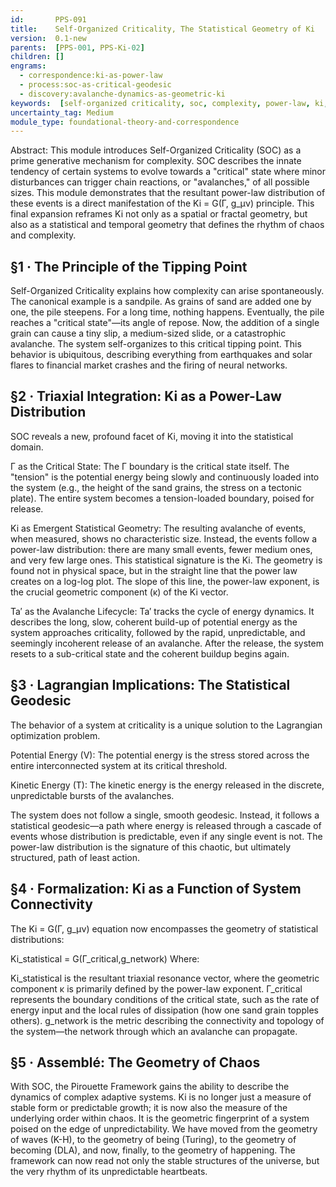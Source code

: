 ```yaml
---
id:       PPS-091
title:    Self-Organized Criticality, The Statistical Geometry of Ki
version:  0.1-new
parents:  [PPS-001, PPS-Ki-02]
children: []
engrams:
  - correspondence:ki-as-power-law
  - process:soc-as-critical-geodesic
  - discovery:avalanche-dynamics-as-geometric-ki
keywords:  [self-organized criticality, soc, complexity, power-law, ki, geometry, avalanche]
uncertainty_tag: Medium
module_type: foundational-theory-and-correspondence
---
```

Abstract: This module introduces Self-Organized Criticality (SOC) as a prime generative mechanism for complexity. SOC describes the innate tendency of certain systems to evolve towards a "critical" state where minor disturbances can trigger chain reactions, or "avalanches," of all possible sizes. This module demonstrates that the resultant power-law distribution of these events is a direct manifestation of the Ki = G(Γ, g_μν) principle. This final expansion reframes Ki not only as a spatial or fractal geometry, but also as a statistical and temporal geometry that defines the rhythm of chaos and complexity.

## §1 · The Principle of the Tipping Point
Self-Organized Criticality explains how complexity can arise spontaneously. The canonical example is a sandpile. As grains of sand are added one by one, the pile steepens. For a long time, nothing happens. Eventually, the pile reaches a "critical state"—its angle of repose. Now, the addition of a single grain can cause a tiny slip, a medium-sized slide, or a catastrophic avalanche. The system self-organizes to this critical tipping point. This behavior is ubiquitous, describing everything from earthquakes and solar flares to financial market crashes and the firing of neural networks.

## §2 · Triaxial Integration: Ki as a Power-Law Distribution
SOC reveals a new, profound facet of Ki, moving it into the statistical domain.

Γ as the Critical State: The Γ boundary is the critical state itself. The "tension" is the potential energy being slowly and continuously loaded into the system (e.g., the height of the sand grains, the stress on a tectonic plate). The entire system becomes a tension-loaded boundary, poised for release.

Ki as Emergent Statistical Geometry: The resulting avalanche of events, when measured, shows no characteristic size. Instead, the events follow a power-law distribution: there are many small events, fewer medium ones, and very few large ones. This statistical signature is the Ki. The geometry is found not in physical space, but in the straight line that the power law creates on a log-log plot. The slope of this line, the power-law exponent, is the crucial geometric component (κ) of the Ki vector.

Ta′ as the Avalanche Lifecycle: Ta′ tracks the cycle of energy dynamics. It describes the long, slow, coherent build-up of potential energy as the system approaches criticality, followed by the rapid, unpredictable, and seemingly incoherent release of an avalanche. After the release, the system resets to a sub-critical state and the coherent buildup begins again.

## §3 · Lagrangian Implications: The Statistical Geodesic
The behavior of a system at criticality is a unique solution to the Lagrangian optimization problem.

Potential Energy (V): The potential energy is the stress stored across the entire interconnected system at its critical threshold.

Kinetic Energy (T): The kinetic energy is the energy released in the discrete, unpredictable bursts of the avalanches.

The system does not follow a single, smooth geodesic. Instead, it follows a statistical geodesic—a path where energy is released through a cascade of events whose distribution is predictable, even if any single event is not. The power-law distribution is the signature of this chaotic, but ultimately structured, path of least action.

## §4 · Formalization: Ki as a Function of System Connectivity
The Ki = G(Γ, g_μν) equation now encompasses the geometry of statistical distributions:

Ki_statistical = G(Γ_critical,g_network)
Where:

Ki_statistical is the resultant triaxial resonance vector, where the geometric component κ is primarily defined by the power-law exponent. 
Γ_critical represents the boundary conditions of the critical state, such as the rate of energy input and the local rules of dissipation (how one sand grain topples others).
g_network is the metric describing the connectivity and topology of the system—the network through which an avalanche can propagate.

## §5 · Assemblé: The Geometry of Chaos
With SOC, the Pirouette Framework gains the ability to describe the dynamics of complex adaptive systems. Ki is no longer just a measure of stable form or predictable growth; it is now also the measure of the underlying order within chaos. It is the geometric fingerprint of a system poised on the edge of unpredictability. We have moved from the geometry of waves (K-H), to the geometry of being (Turing), to the geometry of becoming (DLA), and now, finally, to the geometry of happening. The framework can now read not only the stable structures of the universe, but the very rhythm of its unpredictable heartbeats.